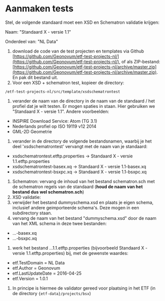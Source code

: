 # Aanmaken tests


Stel, de volgende standaard moet een XSD en Schematron validatie krijgen:

Naam: "Standaard X - versie 1.1"

Onderdeel van: "NL Data"


1. download de code van de test projecten en templates via Github [https://github.com/Geonovum/etf-test-projects-nl/](https://github.com/Geonovum/etf-test-projects-nl/), of als ZIP-bestand: [https://github.com/Geonovum/etf-test-projects-nl/archive/master.zip](https://github.com/Geonovum/etf-test-projects-nl/archive/master.zip). En pak dit bestand uit.
1. Voor een XSD + schematron test, kopieer de directory:
```
/etf-test-projects-nl/src/template/xsdschematrontest
```
1. verander de naam van de directory in de naam van de standaard / het profiel dat je wilt testen. Er mogen spaties in staan. Hier gebruiken we "Standaard X - versie 1.1". Andere voorbeelden:
 * INSPIRE Download Service: Atom (TG 3.1)
 * Nederlands profiel op ISO 19119 v12 2014
 * GML-2D Geometrie
1. verander in de directory de volgende bestandsnamen, waarbij je het deel 'xsdschematrontest' vervangt met de naam van je standaard:
 * xsdschematrontest.etftp.properties -> Standaard X - versie 1.1.etftp.properties
 * xsdschematrontest-basex.xq -> Standaard X - versie 1.1-basex.xq
 * xsdschematrontest-bsxpc.xq -> Standaard X - versie 1.1-bsxpc.xq
1. Schematron: vervang de inhoud van het bestand schematron.sch met de schematron regels van de standaard (**houd de naam van het bestand dus wel schematron.sch**)
1. XSD validatie:
 1. verwijder het bestand dummyschema.xsd en plaats je eigen schema, inclusief andere geimporteerde schema's. Deze mogen in een subdirectory staan.
 1. vervang de naam van het bestand "dummyschema.xsd" door de naam van het XML schema in deze twee bestanden:
  * ...-basex.xq
  * ...-bsxpc.xq
1. werk het bestand ...1.1.etftp.properties (bijvoorbeeld Standaard X - versie 1.1.etftp.properties) bij, met de gewenste waardes:
 * etf.TestDomain = NL Data
 * etf.Author = Geonovum
 * etf.LastUpdateDate = 2016-04-25
 * etf.Version = 1.0.1
1. In principe is hiermee de validator gereed voor plaatsing in het ETF (in de directory ```{etf-data}/projects/bsx```)
